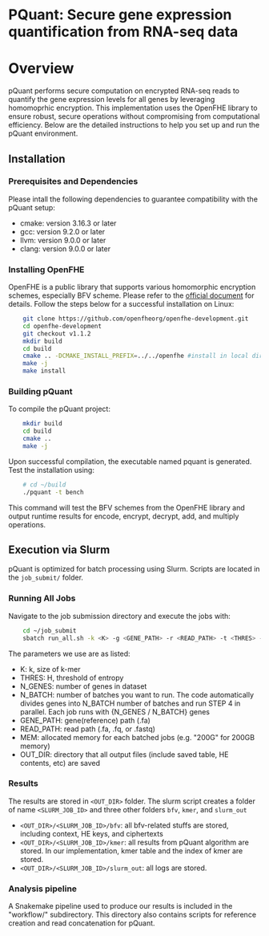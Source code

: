 # PQuant: Secure gene expression quantification from RNA-seq data

# Overview

pQuant performs secure computation on encrypted RNA-seq reads to quantify the gene expression levels for all genes by leveraging homomoprhic encryption. 
This implementation uses the OpenFHE library to ensure robust, secure operations without compromising from computational efficiency. 
Below are the detailed instructions to help you set up and run the pQuant environment.

## Installation

### Prerequisites and Dependencies

Please intall the following dependencies to guarantee compatibility with the pQuant setup:

- cmake: version 3.16.3 or later
- gcc: version 9.2.0 or later
- llvm: version 9.0.0 or later
- clang: version 9.0.0 or later

### Installing OpenFHE

OpenFHE is a public library that supports various homomorphic encryption schemes, especially BFV scheme. Please refer to the [official document](https://openfhe-development.readthedocs.io/en/latest/sphinx_rsts/intro/installation/installation.html) for details. 
Follow the steps below for a successful installation on Linux:
```bash
    git clone https://github.com/openfheorg/openfhe-development.git
    cd openfhe-development
    git checkout v1.1.2
    mkdir build
    cd build
    cmake .. -DCMAKE_INSTALL_PREFIX=../../openfhe #install in local directory
    make -j
    make install
```

### Building pQuant
To compile the pQuant project:
```bash
    mkdir build
    cd build
    cmake ..
    make -j
```
Upon successful compilation, the executable named pquant is generated. Test the installation using:
```bash
    # cd ~/build
    ./pquant -t bench
```
This command will test the BFV schemes from the OpenFHE library and output runtime results for encode, encrypt, decrypt, add, and multiply operations.

## Execution via Slurm

pQuant is optimized for batch processing using Slurm. Scripts are located in the `job_submit/` folder.

### Running All Jobs
Navigate to the job submission directory and execute the jobs with:
```bash
    cd ~/job_submit
    sbatch run_all.sh -k <K> -g <GENE_PATH> -r <READ_PATH> -t <THRES> -n <N_GENES> -b <N_BATCH> -m <MEM> -o <OUT_DIR>
```

The parameters we use are as listed:
- K: k, size of k-mer
- THRES: H, threshold of entropy
- N_GENES: number of genes in dataset
- N_BATCH: number of batches you want to run. The code automatically divides genes into N_BATCH number of batches and run STEP 4 in parallel. Each job runs with {N_GENES / N_BATCH} genes
- GENE_PATH: gene(reference) path (.fa)
- READ_PATH: read path (.fa, .fq, or .fastq)
- MEM: allocated memory for each batched jobs (e.g. "200G" for 200GB memory)
- OUT_DIR: directory that all output files (include saved table, HE contents, etc) are saved

### Results

The results are stored in `<OUT_DIR>` folder. The slurm script creates a folder of name `<SLURM_JOB_ID>` and three other folders `bfv`, `kmer`, and `slurm_out`
- `<OUT_DIR>/<SLURM_JOB_ID>/bfv`: all bfv-related stuffs are stored, including context, HE keys, and ciphertexts
- `<OUT_DIR>/<SLURM_JOB_ID>/kmer`: all results from pQuant algorithm are stored. In our implementation, kmer table and the index of kmer are stored.
- `<OUT_DIR>/<SLURM_JOB_ID>/slurm_out`: all logs are stored. 

### Analysis pipeline
A Snakemake pipeline used to produce our results is included in the "workflow/" subdirectory. This directory also contains scripts for reference creation and read concatenation for pQuant.

